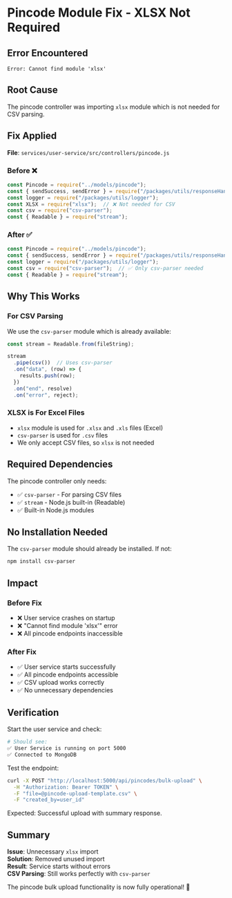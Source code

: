 # Pincode Module Fix - XLSX Not Required

## Error Encountered
```
Error: Cannot find module 'xlsx'
```

## Root Cause
The pincode controller was importing `xlsx` module which is not needed for CSV parsing.

## Fix Applied

**File**: `services/user-service/src/controllers/pincode.js`

### Before ❌
```javascript
const Pincode = require("../models/pincode");
const { sendSuccess, sendError } = require("/packages/utils/responseHandler");
const logger = require("/packages/utils/logger");
const XLSX = require("xlsx");  // ❌ Not needed for CSV
const csv = require("csv-parser");
const { Readable } = require("stream");
```

### After ✅
```javascript
const Pincode = require("../models/pincode");
const { sendSuccess, sendError } = require("/packages/utils/responseHandler");
const logger = require("/packages/utils/logger");
const csv = require("csv-parser");  // ✅ Only csv-parser needed
const { Readable } = require("stream");
```

## Why This Works

### For CSV Parsing
We use the `csv-parser` module which is already available:
```javascript
const stream = Readable.from(fileString);

stream
  .pipe(csv())  // Uses csv-parser
  .on("data", (row) => {
    results.push(row);
  })
  .on("end", resolve)
  .on("error", reject);
```

### XLSX is For Excel Files
- `xlsx` module is used for `.xlsx` and `.xls` files (Excel)
- `csv-parser` is used for `.csv` files
- We only accept CSV files, so `xlsx` is not needed

## Required Dependencies

The pincode controller only needs:
- ✅ `csv-parser` - For parsing CSV files
- ✅ `stream` - Node.js built-in (Readable)
- ✅ Built-in Node.js modules

## No Installation Needed

The `csv-parser` module should already be installed. If not:
```bash
npm install csv-parser
```

## Impact

### Before Fix
- ❌ User service crashes on startup
- ❌ "Cannot find module 'xlsx'" error
- ❌ All pincode endpoints inaccessible

### After Fix
- ✅ User service starts successfully
- ✅ All pincode endpoints accessible
- ✅ CSV upload works correctly
- ✅ No unnecessary dependencies

## Verification

Start the user service and check:
```bash
# Should see:
✅ User Service is running on port 5000
✅ Connected to MongoDB
```

Test the endpoint:
```bash
curl -X POST "http://localhost:5000/api/pincodes/bulk-upload" \
  -H "Authorization: Bearer TOKEN" \
  -F "file=@pincode-upload-template.csv" \
  -F "created_by=user_id"
```

Expected: Successful upload with summary response.

## Summary

**Issue**: Unnecessary `xlsx` import  
**Solution**: Removed unused import  
**Result**: Service starts without errors  
**CSV Parsing**: Still works perfectly with `csv-parser`  

The pincode bulk upload functionality is now fully operational! 🎉
